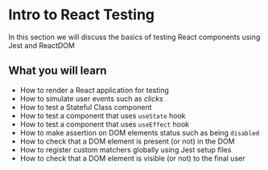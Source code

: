 # Intro to React Testing

In this section we will discuss the basics of testing React components using Jest and ReactDOM

## What you will learn

- How to render a React application for testing
- How to simulate user events such as _clicks_
- How to test a Stateful Class component
- How to test a component that uses `useState` hook
- How to test a component that uses `useEffect` hook
- How to make assertion on DOM elements status such as being `disabled`
- How to check that a DOM element is present (or not) in the DOM
- How to register custom matchers globally using Jest setup files
- How to check that a DOM element is visible (or not) to the final user
